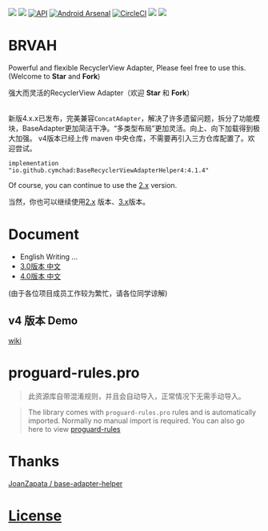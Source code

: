 ![](https://user-images.githubusercontent.com/7698209/33198075-ef8f2230-d123-11e7-85a3-4cb9b22f877d.png)
[![](https://img.shields.io/maven-central/v/io.github.cymchad/BaseRecyclerViewAdapterHelper4)](https://repo.maven.apache.org/maven2/io/github/cymchad/BaseRecyclerViewAdapterHelper4/) [![API](https://img.shields.io/badge/API-16%2B-brightgreen.svg?style=flat)](https://android-arsenal.com/api?level=16) [![Android Arsenal](https://img.shields.io/badge/Android%20Arsenal-BaseRecyclerViewAdapterHelper-green.svg?style=true)](https://android-arsenal.com/details/1/3644) [![CircleCI](https://circleci.com/gh/CymChad/BaseRecyclerViewAdapterHelper/tree/master.svg?style=svg)](https://circleci.com/gh/CymChad/BaseRecyclerViewAdapterHelper/tree/master) [![](https://img.shields.io/badge/%E4%BD%9C%E8%80%85-%E9%99%88%E5%AE%87%E6%98%8E-7AD6FD.svg)](https://mp.weixin.qq.com/s/5UlMx9HDgEcvxJb4w5-gBA) [![](https://img.shields.io/badge/%E4%BD%9C%E8%80%85-limuyang2-7AD6FD)](https://github.com/limuyang2)  
# BRVAH

Powerful and flexible RecyclerView Adapter,
Please feel free to use this. (Welcome to **Star** and **Fork**)  

强大而灵活的RecyclerView Adapter（欢迎 **Star** 和 **Fork**）

​    
新版4.x.x已发布，完美兼容`ConcatAdapter`，解决了许多遗留问题，拆分了功能模块，BaseAdapter更加简洁干净。“多类型布局”更加灵活。向上、向下加载得到极大加强。
v4版本已经上传 maven 中央仓库，不需要再引入三方仓库配置了。欢迎尝试。
```
implementation "io.github.cymchad:BaseRecyclerViewAdapterHelper4:4.1.4"
```


Of course, you can continue to use the [2.x](https://github.com/CymChad/BaseRecyclerViewAdapterHelper/tree/2.x) version.

当然，你也可以继续使用[2.x](https://github.com/CymChad/BaseRecyclerViewAdapterHelper/tree/2.x) 版本、[3.x](https://github.com/CymChad/BaseRecyclerViewAdapterHelper/blob/3.x/readme/0-BaseRecyclerViewAdapterHelper.md)版本。

# Document
- English Writing ...
- [3.0版本 中文](https://github.com/CymChad/BaseRecyclerViewAdapterHelper/blob/3.x/readme/0-BaseRecyclerViewAdapterHelper.md)
- [4.0版本 中文](https://github.com/CymChad/BaseRecyclerViewAdapterHelper/wiki)


(由于各位项目成员工作较为繁忙，请各位同学谅解)

## v4 版本 Demo
[wiki](https://github.com/CymChad/BaseRecyclerViewAdapterHelper/wiki)


# proguard-rules.pro
> 此资源库自带混淆规则，并且会自动导入，正常情况下无需手动导入。

> The library comes with `proguard-rules.pro` rules and is automatically imported. Normally no manual import is required.
> You can also go here to view [proguard-rules](https://github.com/CymChad/BaseRecyclerViewAdapterHelper/blob/master/library/proguard-rules.pro)




# Thanks  
[JoanZapata / base-adapter-helper](https://github.com/JoanZapata/base-adapter-helper)

# [License](https://github.com/CymChad/BaseRecyclerViewAdapterHelper/blob/master/LICENSE)
